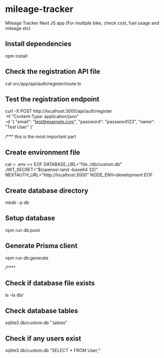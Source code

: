 # mileage-tracker
Mileage Tracker Next JS app (For multiple bike, check cost, fuel usage and mileage etc)


## Install dependencies
npm install


## Check the registration API file
cat src/app/api/auth/register/route.ts

## Test the registration endpoint
curl -X POST http://localhost:3000/api/auth/register \
  -H "Content-Type: application/json" \
  -d '{
    "email": "test@example.com",
    "password": "password123",
    "name": "Test User"
  }'

/***  this is the most important part 



## Create environment file
cat > .env << EOF
DATABASE_URL="file:./db/custom.db"
JWT_SECRET="$(openssl rand -base64 32)"
NEXTAUTH_URL="http://localhost:3000"
NODE_ENV=development
EOF

## Create database directory
mkdir -p db

## Setup database
npm run db:push

## Generate Prisma client
npm run db:generate

/****


## Check if database file exists
ls -la db/

## Check database tables
sqlite3 db/custom.db ".tables"

## Check if any users exist
sqlite3 db/custom.db "SELECT * FROM User;"


